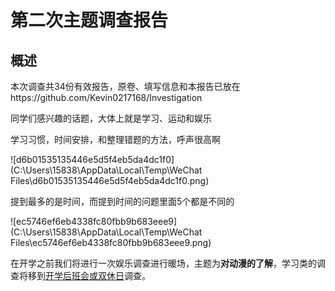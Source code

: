 # 第二次主题调查报告

## 概述

本次调查共34份有效报告，原卷、填写信息和本报告已放在https://github.com/Kevin0217168/Investigation

同学们感兴趣的话题，大体上就是学习、运动和娱乐

学习习惯，时间安排，和整理错题的方法，呼声很高啊

![d6b01535135446e5d5f4eb5da4dc1f0](C:\Users\15838\AppData\Local\Temp\WeChat Files\d6b01535135446e5d5f4eb5da4dc1f0.png)

提到最多的是时间，而提到时间的问题里面5个都是不同的

![ec5746ef6eb4338fc80fbb9b683eee9](C:\Users\15838\AppData\Local\Temp\WeChat Files\ec5746ef6eb4338fc80fbb9b683eee9.png)

在开学之前我们将进行一次娱乐调查进行暖场，主题为**对动漫的了解**，学习类的调查将移到<u>开学后班会或双休日</u>调查。